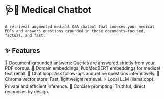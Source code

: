 # 🩺🤖 Medical Chatbot
    A retrieval-augmented medical Q&A chatbot that indexes your medical PDFs and answers questions grounded in those documents—focused, factual, and fast.

## ✨ Features

🔎 Document-grounded answers: Queries are answered strictly from your PDF corpus.
🧠 Domain embeddings: PubMedBERT embeddings for medical text recall.
💬 Chat loop: Ask follow-ups and refine questions interactively.
🧱 Chroma vector store: Fast, lightweight retrieval.
⚡ Local LLM (llama.cpp): Private and efficient inference.
🎯 Concise prompting: Truthful, direct responses by design.


